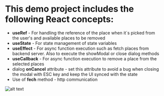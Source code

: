 <h1>This demo project includes the following React concepts:</h1>
<ul>
    <li><b>useRef</b> - For handling the reference of the place when it´s picked from the user's and available places to be removed</li>
    <li><b>useState</b> - For state management of state variables</li>
    <li><b>useEffect</b> - For async function execution such as fetch places from backend server. Also to execute the showModal or close dialog methods</li>
    <li><b>useCallback</b> - For async function execution to remove a place from the selected places</li>
    <li>dialog <b>onCancel</b> attribute - set this attribute to avoid a bug when closing the modal with ESC key and keep the UI synced with the state</li>
    <li>Use of <b>fech</b> method - http communication</li>
</ul>

![alt text](https://github.com/[eduardo-c]/[place-picker]/blob/[main]/public/logo.png?raw=true)